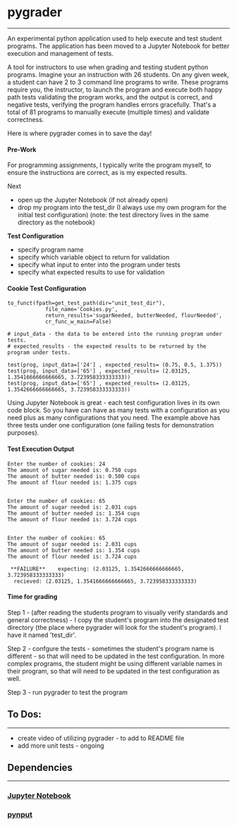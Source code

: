 # pygrader
---
An experimental python application used to help execute and test student programs.
The application has been moved to a Jupyter Notebook for better execution and management of tests. 

A tool for instructors to use when grading and testing student python programs. Imagine your an instruction with 26 students. On any given week, a student can have 2 to 3 command line programs to write. These programs require you, the instructor, to launch the program and execute both happy path tests validating the program works, and the output is correct, and negative tests, verifying the program handles errors gracefully. That's a total of 81 programs to manually execute (multiple times) and validate correctness. 

Here is where pygrader comes in to save the day!

#### Pre-Work
For programming assignments, I typically write the program myself, to ensure the instructions are correct, as is my expected results. 

Next
* open up the Jupyter Notebook (if not already open) 
* drop my program into the test_dir (I always use my own program for the initial test configuration)
(note: the test directory lives in the same directory as the notebook)

**Test Configuration**
* specify program name
* specify which variable object to return for validation
* specify what input to enter into the program under tests
* specify what expected results to use for validation
  
#### Cookie Test Configuration
```
to_funct(fpath=get_test_path(dir="unit_test_dir"),
            file_name='Cookies.py',
            return_results='sugarNeeded, butterNeeded, flourNeeded',
            cr_func_w_main=False)

# input_data - the data to be entered into the running program under tests. 
# expected_results - the expected results to be returned by the program under tests. 

test(prog, input_data=['24'] , expected_results= (0.75, 0.5, 1.375))
test(prog, input_data=['65'] , expected_results= (2.03125, 1.3541666666666665, 3.723958333333333))
test(prog, input_data=['65'] , expected_results= (2.03125, 1.3542666666666665, 3.723958333333333))
```

Using Jupyter Notebook is great - each test configuration lives in its own code block. So you have can have as many tests with a configuration as you need plus as many configurations that you need. The example above has three tests under one configuration (one failing tests for demonstration purposes). 

#### Test Execution Output
```
Enter the number of cookies: 24
The amount of sugar needed is: 0.750 cups
The amount of butter needed is: 0.500 cups
The amount of flour needed is: 1.375 cups


Enter the number of cookies: 65
The amount of sugar needed is: 2.031 cups
The amount of butter needed is: 1.354 cups
The amount of flour needed is: 3.724 cups


Enter the number of cookies: 65
The amount of sugar needed is: 2.031 cups
The amount of butter needed is: 1.354 cups
The amount of flour needed is: 3.724 cups

 **FAILURE** 	expecting: (2.03125, 1.3542666666666665, 3.723958333333333)
  recieved: (2.03125, 1.3541666666666665, 3.723958333333333)
 ```

#### Time for grading

Step 1 - (after reading the students program to visually verify standards and general correctness) - I copy the student's program into the designated test directory (the place where pygrader will look for the student's program). I have it named 'test_dir'.

Step 2 - confgure the tests - sometimes the student's program name is different - so that will need to be updated in the test configuration. In more complex programs, the student might be using different variable names in their program, so that will need to be updated in the test configuration as well. 

Step 3 - run pygrader to test the program


## To Dos:
---
* create video of utilizing pygrader - to add to README file
* add more unit tests - ongoing


## Dependencies
---
### [Jupyter Notebook](https://jupyter.org/)

### [pynput](https://pynput.readthedocs.io/en/latest/#)
